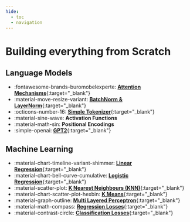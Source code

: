 ```yaml
---
hide:
  - toc
  - navigation
---
```


# Building everything from Scratch


## Language Models

<div class="grid cards" markdown>

- :fontawesome-brands-buromobelexperte: [__Attention Mechanisms__](https://github.com/gauravreddy08/everything-from-scratch/blob/main/Attentions.ipynb){:target="_blank"}
- :material-move-resize-variant: [__BatchNorm & LayerNorm__](https://github.com/gauravreddy08/everything-from-scratch/blob/main/Bacth%26LayerNorm.ipynb){:target="_blank"}
- :octicons-number-16: [__Simple Tokenizer__](https://github.com/gauravreddy08/everything-from-scratch/blob/main/Tokenizer.ipynb){:target="_blank"}
- :material-sine-wave: __Activation Functions__
- :material-math-sin: __Positional Encodings__
- :simple-openai: [__GPT2__](https://github.com/gauravreddy08/everything-from-scratch/blob/main/GPT2.ipynb){:target="_blank"}

</div>

## Machine Learning

<div class="grid cards" markdown>

- :material-chart-timeline-variant-shimmer: [__Linear Regression__](https://github.com/gauravreddy08/everything-from-scratch/blob/main/LinearRegression.ipynb){:target="_blank"}
- :material-chart-bell-curve-cumulative: [__Logistic Regression__](https://github.com/gauravreddy08/everything-from-scratch/blob/main/LogisticRegression.ipynb){:target="_blank"}
- :material-scatter-plot: [__K Nearest Neighbours (KNN)__](https://github.com/gauravreddy08/everything-from-scratch/blob/main/KNN.ipynb){:target="_blank"}
- :material-chart-scatter-plot-hexbin: [__K Means__](https://github.com/gauravreddy08/everything-from-scratch/blob/main/KMeans.ipynb){:target="_blank"}
- :material-graph-outline: [__Multi Layered Perceptron__](https://github.com/gauravreddy08/everything-from-scratch/blob/main/MLP.ipynb){:target="_blank"}
- :material-math-compass: [__Regression Losses__](https://github.com/gauravreddy08/everything-from-scratch/blob/main/regression-loss.ipynb){:target="_blank"}
- :material-contrast-circle: [__Classification Losses__](https://github.com/gauravreddy08/everything-from-scratch/blob/main/classification-loss.ipynb){:target="_blank"}

</div>

